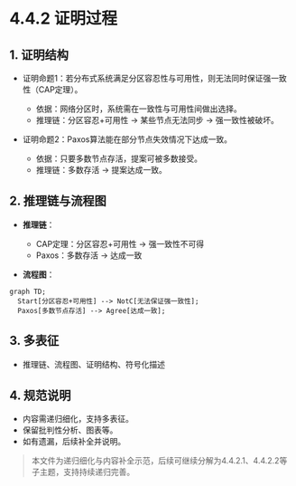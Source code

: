# 4.4.2 证明过程

## 1. 证明结构

- 证明命题1：若分布式系统满足分区容忍性与可用性，则无法同时保证强一致性（CAP定理）。
  - 依据：网络分区时，系统需在一致性与可用性间做出选择。
  - 推理链：分区容忍+可用性 → 某些节点无法同步 → 强一致性被破坏。

- 证明命题2：Paxos算法能在部分节点失效情况下达成一致。
  - 依据：只要多数节点存活，提案可被多数接受。
  - 推理链：多数存活 → 提案达成一致。

## 2. 推理链与流程图

- **推理链**：
  - CAP定理：分区容忍+可用性 → 强一致性不可得
  - Paxos：多数存活 → 达成一致

- **流程图**：

```mermaid
graph TD;
  Start[分区容忍+可用性] --> NotC[无法保证强一致性];
  Paxos[多数节点存活] --> Agree[达成一致];
```

## 3. 多表征

- 推理链、流程图、证明结构、符号化描述

## 4. 规范说明

- 内容需递归细化，支持多表征。
- 保留批判性分析、图表等。
- 如有遗漏，后续补全并说明。

> 本文件为递归细化与内容补全示范，后续可继续分解为4.4.2.1、4.4.2.2等子主题，支持持续递归完善。
